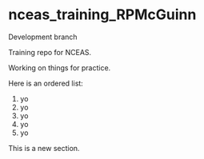 # nceas_training_RPMcGuinn
Development branch

Training repo for NCEAS.

Working on things for practice.  

Here is an ordered list: 

1. yo
2. yo
3. yo
4. yo
5. yo 

This is a new section.

